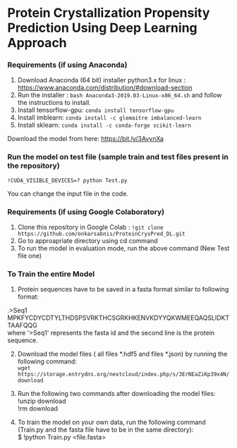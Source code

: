 # Protein Crystallization Propensity Prediction Using Deep Learning Approach

<!-- # Installations Needed -->

### Requirements (if using Anaconda)

1. Download Anaconda (64 bit) installer python3.x for linux : https://www.anaconda.com/distribution/#download-section
2. Run the installer : `bash Anaconda3-2019.03-Linux-x86_64.sh` and follow the instructions to install.
3. Install tensorflow-gpu: `conda install tensorflow-gpu`
4. Install imblearn: `conda install -c glemaitre imbalanced-learn`
5. Install sklearn: `conda install -c conda-forge scikit-learn`
<!-- 
# Run the model in Train Mode
  `!CUDA_VISIBLE_DEVICES=? python Train.py` -->
  
Download the model from here: https://bit.ly/3AvynXa
  
### Run the model on test file (sample train and test files present in the repository)
  `!CUDA_VISIBLE_DEVICES=? python Test.py`

You can change the input file in the code.

### Requirements (if using Google Colaboratory)

1. Clone this repository in Google Colab : `!git clone https://github.com/onkarsabnis/ProteinCrysPred_DL.git`
2. Go to approapriate directory using cd command
3. To run the model in evaluation mode, run the above command (New Test file one)

### To Train the entire Model

1. Protein sequences have to be saved in a fasta format similar to following format:

.>Seq1 <br />
MPKFYCDYCDTYLTHDSPSVRKTHCSGRKHKENVKDYYQKWMEEQAQSLIDKTTAAFQQG <br />
where '>Seq1' represents the fasta id and the second line is the protein sequence.

2. Download the model files ( all files *.hdf5 and files *.json) by running the following command: <br />
`wget https://storage.entrydns.org/nextcloud/index.php/s/3ErNEaZiKp39x4N/download`

3. Run the following two commands after downloading the model files: <br />
!unzip download <br />
!rm download <br />

4. To train the model on your own data, run the following command (Train.py and the fasta file have to be in the same directory):<br />
$ !python Train.py <file.fasta>

